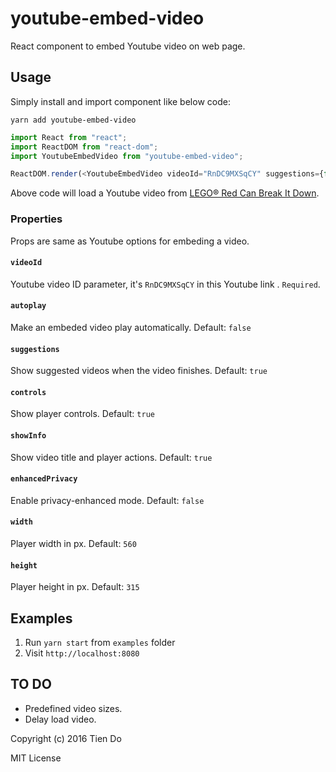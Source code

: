 # youtube-embed-video
React component to embed Youtube video on web page.

## Usage
Simply install and import component like below code:

`yarn add youtube-embed-video`

```js
import React from "react";
import ReactDOM from "react-dom";
import YoutubeEmbedVideo from "youtube-embed-video";

ReactDOM.render(<YoutubeEmbedVideo videoId="RnDC9MXSqCY" suggestions={false} />, document.getElementById("app"));
```

Above code will load a Youtube video from [LEGO® Red Can Break It Down](https://www.youtube.com/watch?v=RnDC9MXSqCY).

### Properties
Props are same as Youtube options for embeding a video.

#### `videoId`
Youtube video ID parameter, it's `RnDC9MXSqCY` in this Youtube link [](https://www.youtube.com/watch?v=RnDC9MXSqCY). `Required`.
#### `autoplay`
Make an embeded video play automatically. Default: `false`
#### `suggestions`
Show suggested videos when the video finishes. Default: `true`
#### `controls`
Show player controls. Default: `true`
#### `showInfo`
Show video title and player actions. Default: `true`
#### `enhancedPrivacy`
Enable privacy-enhanced mode. Default: `false`
#### `width`
Player width in px. Default: `560`
#### `height`
Player height in px. Default: `315`

## Examples
1. Run `yarn start` from `examples` folder
2. Visit `http://localhost:8080`

## TO DO
- Predefined video sizes.
- Delay load video.

Copyright (c) 2016 Tien Do

MIT License
